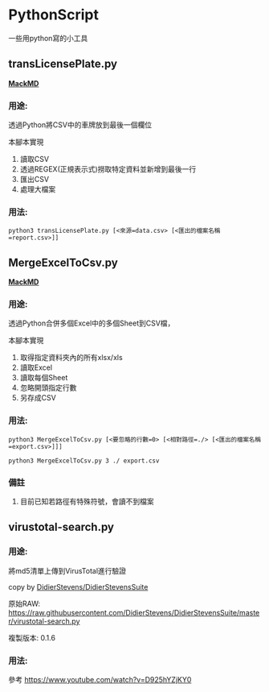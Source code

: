 # PythonScript
一些用python寫的小工具



## transLicensePlate.py
[**MackMD**](https://hackmd.io/7WjilpF-TZeCaIAAWegqhA)
### 用途:
透過Python將CSV中的車牌放到最後一個欄位

本腳本實現
1. 讀取CSV
2. 透過REGEX(正規表示式)撈取特定資料並新增到最後一行
3. 匯出CSV
4. 處理大檔案

### 用法:
```
python3 transLicensePlate.py [<來源=data.csv> [<匯出的檔案名稱=report.csv>]]
```


## MergeExcelToCsv.py
[**MackMD**](https://hackmd.io/dXMJTkuvTPSpvfZ0gMXEDw)
### 用途:
透過Python合併多個Excel中的多個Sheet到CSV檔，

本腳本實現
1. 取得指定資料夾內的所有xlsx/xls
2. 讀取Excel
3. 讀取每個Sheet
4. 忽略開頭指定行數
5. 另存成CSV
### 用法:
```python=
python3 MergeExcelToCsv.py [<要忽略的行數=0> [<相對路徑=./> [<匯出的檔案名稱=export.csv>]]]

python3 MergeExcelToCsv.py 3 ./ export.csv
```

### 備註
1. 目前已知若路徑有特殊符號，會讀不到檔案


## virustotal-search.py
### 用途:
將md5清單上傳到VirusTotal進行驗證

copy by [DidierStevens/DidierStevensSuite](https://github.com/DidierStevens/DidierStevensSuite)

原始RAW: https://raw.githubusercontent.com/DidierStevens/DidierStevensSuite/master/virustotal-search.py

複製版本: 0.1.6

### 用法:
參考
https://www.youtube.com/watch?v=D925hYZjKY0
